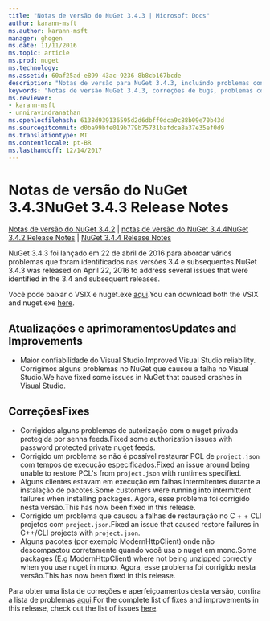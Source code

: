 ```yaml
---
title: "Notas de versão do NuGet 3.4.3 | Microsoft Docs"
author: karann-msft
ms.author: karann-msft
manager: ghogen
ms.date: 11/11/2016
ms.topic: article
ms.prod: nuget
ms.technology: 
ms.assetid: 60af25ad-e899-43ac-9236-8b8cb167bcde
description: "Notas de versão para NuGet 3.4.3, incluindo problemas conhecidos, correções de bug, recursos adicionados e DCRs."
keywords: "Notas de versão NuGet 3.4.3, correções de bugs, problemas conhecidos, adicionaram recursos, DCRs"
ms.reviewer:
- karann-msft
- unniravindranathan
ms.openlocfilehash: 6138d939136595d2d6dbff0dca9c88b09e70b43d
ms.sourcegitcommit: d0ba99bfe019b779b75731bafdca8a37e35ef0d9
ms.translationtype: MT
ms.contentlocale: pt-BR
ms.lasthandoff: 12/14/2017
---
```

# <a name="nuget-343-release-notes"></a><span data-ttu-id="8514c-104">Notas de versão do NuGet 3.4.3</span><span class="sxs-lookup"><span data-stu-id="8514c-104">NuGet 3.4.3 Release Notes</span></span>

<span data-ttu-id="8514c-105">[Notas de versão do NuGet 3.4.2](../release-notes/nuget-3.4.2.md) | [notas de versão do NuGet 3.4.4](../release-notes/nuget-3.4.4.md)</span><span class="sxs-lookup"><span data-stu-id="8514c-105">[NuGet 3.4.2 Release Notes](../release-notes/nuget-3.4.2.md) | [NuGet 3.4.4 Release Notes](../release-notes/nuget-3.4.4.md)</span></span>

<span data-ttu-id="8514c-106">NuGet 3.4.3 foi lançado em 22 de abril de 2016 para abordar vários problemas que foram identificados nas versões 3.4 e subsequentes.</span><span class="sxs-lookup"><span data-stu-id="8514c-106">NuGet 3.4.3 was released on April 22, 2016 to address several issues that were identified in the 3.4 and subsequent releases.</span></span>

<span data-ttu-id="8514c-107">Você pode baixar o VSIX e nuget.exe [aqui](https://dist.nuget.org/index.html).</span><span class="sxs-lookup"><span data-stu-id="8514c-107">You can download both the VSIX and nuget.exe [here](https://dist.nuget.org/index.html).</span></span>

## <a name="updates-and-improvements"></a><span data-ttu-id="8514c-108">Atualizações e aprimoramentos</span><span class="sxs-lookup"><span data-stu-id="8514c-108">Updates and Improvements</span></span>

* <span data-ttu-id="8514c-109">Maior confiabilidade do Visual Studio.</span><span class="sxs-lookup"><span data-stu-id="8514c-109">Improved Visual Studio reliability.</span></span> <span data-ttu-id="8514c-110">Corrigimos alguns problemas no NuGet que causou a falha no Visual Studio.</span><span class="sxs-lookup"><span data-stu-id="8514c-110">We have fixed some issues in NuGet that caused crashes in Visual Studio.</span></span>

## <a name="fixes"></a><span data-ttu-id="8514c-111">Correções</span><span class="sxs-lookup"><span data-stu-id="8514c-111">Fixes</span></span>

* <span data-ttu-id="8514c-112">Corrigidos alguns problemas de autorização com o nuget privada protegida por senha feeds.</span><span class="sxs-lookup"><span data-stu-id="8514c-112">Fixed some authorization issues with password protected private nuget feeds.</span></span>
* <span data-ttu-id="8514c-113">Corrigido um problema se não é possível restaurar PCL de `project.json` com tempos de execução especificados.</span><span class="sxs-lookup"><span data-stu-id="8514c-113">Fixed an issue around being unable to restore PCL's from `project.json` with runtimes specified.</span></span>
* <span data-ttu-id="8514c-114">Alguns clientes estavam em execução em falhas intermitentes durante a instalação de pacotes.</span><span class="sxs-lookup"><span data-stu-id="8514c-114">Some customers were running into intermittent failures when installing packages.</span></span> <span data-ttu-id="8514c-115">Agora, esse problema foi corrigido nesta versão.</span><span class="sxs-lookup"><span data-stu-id="8514c-115">This has now been fixed in this release.</span></span>
* <span data-ttu-id="8514c-116">Corrigido um problema que causou a falhas de restauração no C + + CLI projetos com `project.json`.</span><span class="sxs-lookup"><span data-stu-id="8514c-116">Fixed an issue that caused restore failures in C++/CLI projects with `project.json`.</span></span>
* <span data-ttu-id="8514c-117">Alguns pacotes (por exemplo ModernHttpClient) onde não descompactou corretamente quando você usa o nuget em mono.</span><span class="sxs-lookup"><span data-stu-id="8514c-117">Some packages (E.g ModernHttpClient) where not being unzipped correctly when you use nuget in mono.</span></span> <span data-ttu-id="8514c-118">Agora, esse problema foi corrigido nesta versão.</span><span class="sxs-lookup"><span data-stu-id="8514c-118">This has now been fixed in this release.</span></span>

<span data-ttu-id="8514c-119">Para obter uma lista de correções e aperfeiçoamentos desta versão, confira a lista de problemas [aqui](https://github.com/NuGet/Home/issues?q=is%3Aissue+milestone%3A3.4.3+is%3Aclosed).</span><span class="sxs-lookup"><span data-stu-id="8514c-119">For the complete list of fixes and improvements in this release, check out the list of issues [here](https://github.com/NuGet/Home/issues?q=is%3Aissue+milestone%3A3.4.3+is%3Aclosed).</span></span>